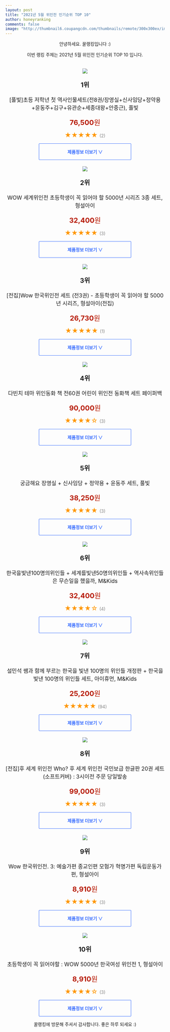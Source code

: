 ```yaml
--- 
layout: post 
title: "2021년 5월 위인전 인기순위 TOP 10" 
author: honeyranking 
comments: false 
image: "http://thumbnail6.coupangcdn.com/thumbnails/remote/300x300ex/image/retail/images/2020/06/03/10/2/eff8f92a-40ce-4f7d-bc70-b26cbd3fad24.jpg" 
--- 
```

<p style="text-align: center;">안녕하세요. 꿀랭킹입니다 :)</p> <p style="text-align: center;">이번 랭킹 주제는 2021년 5월 위인전 인기순위 TOP 10 입니다.</p><center><img src="http://thumbnail6.coupangcdn.com/thumbnails/remote/300x300ex/image/retail/images/2020/06/03/10/2/eff8f92a-40ce-4f7d-bc70-b26cbd3fad24.jpg" style="margin-top:20px" /></center> <p style="text-align: center; font-size: 20px"><b>1위</b></p> <p style="text-align: center; font-size: 17px">[풀빛]초등 저학년 첫 역사인물세트(전8권/장영실+신사임당+정약용+윤동주+김구+유관순+세종대왕+안중근), 풀빛</p> <p style="text-align: center;"><span style="color: #b61800; font-size: 22px;"><b>76,500</b>원</span></p> <p style="text-align: center;"><span style="color: #ff9600; font-size: 20px;">★★★★★ </span><span style="color: #878787;">(2)</span></p> <center><a href="https://coupa.ng/b0sj9k"> <div style="font-size: 14px; display: inline-block; padding: 15px 90px; color: #346aff; border-radius: 2px; border: 1px solid #346aff; cursor: pointer;"><b>제품정보 더보기 &or;</b></div> </a></center><center><img src="http://thumbnail6.coupangcdn.com/thumbnails/remote/300x300ex/image/retail/images/2020/06/09/10/1/1b247b5f-196f-4d84-8906-5feafbcc97b3.jpg" style="margin-top:20px" /></center> <p style="text-align: center; font-size: 20px"><b>2위</b></p> <p style="text-align: center; font-size: 17px">WOW 세계위인전 초등학생이 꼭 읽어야 할 5000년 시리즈 3종 세트, 형설아이</p> <p style="text-align: center;"><span style="color: #b61800; font-size: 22px;"><b>32,400</b>원</span></p> <p style="text-align: center;"><span style="color: #ff9600; font-size: 20px;">★★★★★ </span><span style="color: #878787;">(3)</span></p> <center><a href="https://coupa.ng/b0sj9o"> <div style="font-size: 14px; display: inline-block; padding: 15px 90px; color: #346aff; border-radius: 2px; border: 1px solid #346aff; cursor: pointer;"><b>제품정보 더보기 &or;</b></div> </a></center><center><img src="http://thumbnail7.coupangcdn.com/thumbnails/remote/300x300ex/image/vendor_inventory/a56e/9dd5751b33114d158d7b313956a755b06587cf0a4421bea7911e50a915dd.png" style="margin-top:20px" /></center> <p style="text-align: center; font-size: 20px"><b>3위</b></p> <p style="text-align: center; font-size: 17px">[전집]Wow 한국위인전 세트 (전3권) - 초등학생이 꼭 읽어야 할 5000년 시리즈, 형설아이(전집)</p> <p style="text-align: center;"><span style="color: #b61800; font-size: 22px;"><b>26,730</b>원</span></p> <p style="text-align: center;"><span style="color: #ff9600; font-size: 20px;">★★★★★ </span><span style="color: #878787;">(1)</span></p> <center><a href="https://coupa.ng/b0sj9r"> <div style="font-size: 14px; display: inline-block; padding: 15px 90px; color: #346aff; border-radius: 2px; border: 1px solid #346aff; cursor: pointer;"><b>제품정보 더보기 &or;</b></div> </a></center><center><img src="http://thumbnail9.coupangcdn.com/thumbnails/remote/300x300ex/image/vendor_inventory/43c7/6662d180ba69f134d7f931dc7aa9fb965d1247fda7f4c803f743ffb5eecd.jpg" style="margin-top:20px" /></center> <p style="text-align: center; font-size: 20px"><b>4위</b></p> <p style="text-align: center; font-size: 17px">다빈치 테마 위인동화 책 전60권 어린이 위인전 동화책 세트 페이퍼백</p> <p style="text-align: center;"><span style="color: #b61800; font-size: 22px;"><b>90,000</b>원</span></p> <p style="text-align: center;"><span style="color: #ff9600; font-size: 20px;">★★★★☆ </span><span style="color: #878787;">(3)</span></p> <center><a href="https://coupa.ng/b0sj9t"> <div style="font-size: 14px; display: inline-block; padding: 15px 90px; color: #346aff; border-radius: 2px; border: 1px solid #346aff; cursor: pointer;"><b>제품정보 더보기 &or;</b></div> </a></center><center><img src="http://thumbnail7.coupangcdn.com/thumbnails/remote/300x300ex/image/retail/images/2020/06/03/10/0/8b3037d5-ac4d-43b2-81c0-f02d6554dbe3.jpg" style="margin-top:20px" /></center> <p style="text-align: center; font-size: 20px"><b>5위</b></p> <p style="text-align: center; font-size: 17px">궁금해요 장영실 + 신사임당 + 정약용 + 윤동주 세트, 풀빛</p> <p style="text-align: center;"><span style="color: #b61800; font-size: 22px;"><b>38,250</b>원</span></p> <p style="text-align: center;"><span style="color: #ff9600; font-size: 20px;">★★★★★ </span><span style="color: #878787;">(3)</span></p> <center><a href="https://coupa.ng/b0sj9A"> <div style="font-size: 14px; display: inline-block; padding: 15px 90px; color: #346aff; border-radius: 2px; border: 1px solid #346aff; cursor: pointer;"><b>제품정보 더보기 &or;</b></div> </a></center><center><img src="http://thumbnail7.coupangcdn.com/thumbnails/remote/300x300ex/image/retail/images/2020/02/07/12/9/4be1c51c-d551-4cb3-83d0-8283aedfcb54.jpg" style="margin-top:20px" /></center> <p style="text-align: center; font-size: 20px"><b>6위</b></p> <p style="text-align: center; font-size: 17px">한국을빛낸100명의위인들 + 세계를빛낸50명의위인들 + 역사속위인들은 무슨일을 했을까, M&Kids</p> <p style="text-align: center;"><span style="color: #b61800; font-size: 22px;"><b>32,400</b>원</span></p> <p style="text-align: center;"><span style="color: #ff9600; font-size: 20px;">★★★★☆ </span><span style="color: #878787;">(4)</span></p> <center><a href="https://coupa.ng/b0sj9D"> <div style="font-size: 14px; display: inline-block; padding: 15px 90px; color: #346aff; border-radius: 2px; border: 1px solid #346aff; cursor: pointer;"><b>제품정보 더보기 &or;</b></div> </a></center><center><img src="http://thumbnail7.coupangcdn.com/thumbnails/remote/300x300ex/image/retail/images/2019/12/11/22/0/e9ea315d-5c5b-475d-9408-49587505b3ff.jpg" style="margin-top:20px" /></center> <p style="text-align: center; font-size: 20px"><b>7위</b></p> <p style="text-align: center; font-size: 17px">설민석 쌤과 함께 부르는 한국을 빛낸 100명의 위인들 개정판 + 한국을 빛낸 100명의 위인들 세트, 아이휴먼, M&Kids</p> <p style="text-align: center;"><span style="color: #b61800; font-size: 22px;"><b>25,200</b>원</span></p> <p style="text-align: center;"><span style="color: #ff9600; font-size: 20px;">★★★★★ </span><span style="color: #878787;">(94)</span></p> <center><a href="https://coupa.ng/b0sj9H"> <div style="font-size: 14px; display: inline-block; padding: 15px 90px; color: #346aff; border-radius: 2px; border: 1px solid #346aff; cursor: pointer;"><b>제품정보 더보기 &or;</b></div> </a></center><center><img src="http://thumbnail7.coupangcdn.com/thumbnails/remote/300x300ex/image/vendor_inventory/f4f9/596c2341c44b62d5f45a386bc1490305cdf67d4e71f56f7e1e929821060c.png" style="margin-top:20px" /></center> <p style="text-align: center; font-size: 20px"><b>8위</b></p> <p style="text-align: center; font-size: 17px">[전집]후 세계 위인전 Who? 후 세계 위인전 국민보급 한글판 20권 세트 (소프트커버) : 3시이전 주문 당일발송</p> <p style="text-align: center;"><span style="color: #b61800; font-size: 22px;"><b>99,000</b>원</span></p> <p style="text-align: center;"><span style="color: #ff9600; font-size: 20px;">★★★★★ </span><span style="color: #878787;">(3)</span></p> <center><a href="https://coupa.ng/b0sj9M"> <div style="font-size: 14px; display: inline-block; padding: 15px 90px; color: #346aff; border-radius: 2px; border: 1px solid #346aff; cursor: pointer;"><b>제품정보 더보기 &or;</b></div> </a></center><center><img src="http://thumbnail8.coupangcdn.com/thumbnails/remote/300x300ex/image/vendor_inventory/41cb/7d643a86dbba0b53070442c125d877aa5048c06489c83f17ecdc6a94284e.jpg" style="margin-top:20px" /></center> <p style="text-align: center; font-size: 20px"><b>9위</b></p> <p style="text-align: center; font-size: 17px">Wow 한국위인전. 3: 예술가편 종교인편 모험가 혁명가편 독립운동가편, 형설아이</p> <p style="text-align: center;"><span style="color: #b61800; font-size: 22px;"><b>8,910</b>원</span></p> <p style="text-align: center;"><span style="color: #ff9600; font-size: 20px;">★★★★★ </span><span style="color: #878787;">(3)</span></p> <center><a href="https://coupa.ng/b0sj9O"> <div style="font-size: 14px; display: inline-block; padding: 15px 90px; color: #346aff; border-radius: 2px; border: 1px solid #346aff; cursor: pointer;"><b>제품정보 더보기 &or;</b></div> </a></center><center><img src="http://thumbnail6.coupangcdn.com/thumbnails/remote/300x300ex/image/retail/images/2019/09/26/10/3/7c747519-e65b-44fb-b50f-4baaa80a0785.jpg" style="margin-top:20px" /></center> <p style="text-align: center; font-size: 20px"><b>10위</b></p> <p style="text-align: center; font-size: 17px">초등학생이 꼭 읽어야할 : WOW 5000년 한국여성 위인전 1, 형설아이</p> <p style="text-align: center;"><span style="color: #b61800; font-size: 22px;"><b>8,910</b>원</span></p> <p style="text-align: center;"><span style="color: #ff9600; font-size: 20px;">★★★★☆ </span><span style="color: #878787;">(3)</span></p> <center><a href="https://coupa.ng/b0sj9S"> <div style="font-size: 14px; display: inline-block; padding: 15px 90px; color: #346aff; border-radius: 2px; border: 1px solid #346aff; cursor: pointer;"><b>제품정보 더보기 &or;</b></div> </a></center> <p style="text-align: center;">꿀랭킹에 방문해 주셔서 감사합니다. 좋은 하루 되세요 :)</p>

